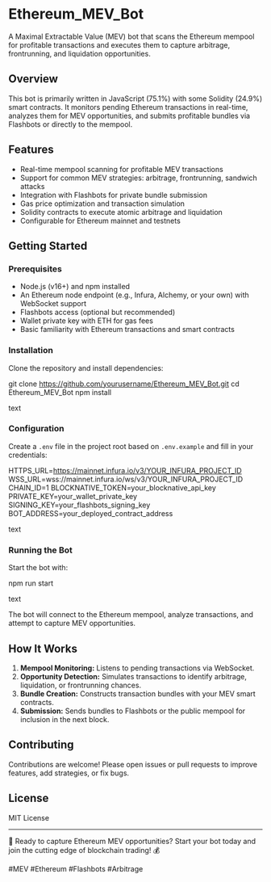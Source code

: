 # Ethereum_MEV_Bot

A Maximal Extractable Value (MEV) bot that scans the Ethereum mempool for profitable transactions and executes them to capture arbitrage, frontrunning, and liquidation opportunities.

## Overview

This bot is primarily written in JavaScript (75.1%) with some Solidity (24.9%) smart contracts. It monitors pending Ethereum transactions in real-time, analyzes them for MEV opportunities, and submits profitable bundles via Flashbots or directly to the mempool.

## Features

- Real-time mempool scanning for profitable MEV transactions  
- Support for common MEV strategies: arbitrage, frontrunning, sandwich attacks  
- Integration with Flashbots for private bundle submission  
- Gas price optimization and transaction simulation  
- Solidity contracts to execute atomic arbitrage and liquidation  
- Configurable for Ethereum mainnet and testnets

## Getting Started

### Prerequisites

- Node.js (v16+) and npm installed  
- An Ethereum node endpoint (e.g., Infura, Alchemy, or your own) with WebSocket support  
- Flashbots access (optional but recommended)  
- Wallet private key with ETH for gas fees  
- Basic familiarity with Ethereum transactions and smart contracts

### Installation

Clone the repository and install dependencies:

git clone https://github.com/yourusername/Ethereum_MEV_Bot.git
cd Ethereum_MEV_Bot
npm install

text

### Configuration

Create a `.env` file in the project root based on `.env.example` and fill in your credentials:

HTTPS_URL=https://mainnet.infura.io/v3/YOUR_INFURA_PROJECT_ID
WSS_URL=wss://mainnet.infura.io/ws/v3/YOUR_INFURA_PROJECT_ID
CHAIN_ID=1
BLOCKNATIVE_TOKEN=your_blocknative_api_key
PRIVATE_KEY=your_wallet_private_key
SIGNING_KEY=your_flashbots_signing_key
BOT_ADDRESS=your_deployed_contract_address

text

### Running the Bot

Start the bot with:

npm run start

text

The bot will connect to the Ethereum mempool, analyze transactions, and attempt to capture MEV opportunities.

## How It Works

1. **Mempool Monitoring:** Listens to pending transactions via WebSocket.  
2. **Opportunity Detection:** Simulates transactions to identify arbitrage, liquidation, or frontrunning chances.  
3. **Bundle Creation:** Constructs transaction bundles with your MEV smart contracts.  
4. **Submission:** Sends bundles to Flashbots or the public mempool for inclusion in the next block.

## Contributing

Contributions are welcome! Please open issues or pull requests to improve features, add strategies, or fix bugs.

## License

MIT License

---

🚀 Ready to capture Ethereum MEV opportunities? Start your bot today and join the cutting edge of blockchain trading! 💰

#MEV #Ethereum #Flashbots #Arbitrage
